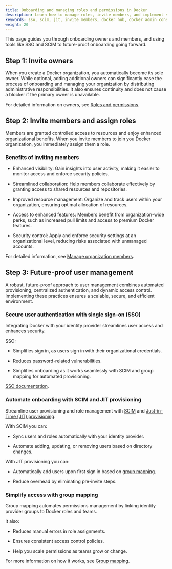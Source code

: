 ```yaml
---
title: Onboarding and managing roles and permissions in Docker
description: Learn how to manage roles, invite members, and implement scalable access control in Docker for secure and efficient collaboration.
keywords: sso, scim, jit, invite members, docker hub, docker admin console, onboarding, security
weight: 20
---
```


This page guides you through onboarding owners and members, and using tools like SSO and SCIM to future-proof onboarding going forward.

## Step 1: Invite owners

When you create a Docker organization, you automatically become its sole owner. While optional, adding additional owners can significantly ease the process of onboarding and managing your organization by distributing administrative responsibilities. It also ensures continuity and does not cause a blocker if the primary owner is unavailable.

For detailed information on owners, see [Roles and permissions](/manuals/enterprise/security/roles-and-permissions.md).

## Step 2: Invite members and assign roles

Members are granted controlled access to resources and enjoy enhanced organizational benefits. When you invite members to join you Docker organization, you immediately assign them a role.

### Benefits of inviting members

 - Enhanced visibility: Gain insights into user activity, making it easier to monitor access and enforce security policies.

 - Streamlined collaboration: Help members collaborate effectively by granting access to shared resources and repositories.

 - Improved resource management: Organize and track users within your organization, ensuring optimal allocation of resources.

 - Access to enhanced features: Members benefit from organization-wide perks, such as increased pull limits and access to premium Docker features.

 - Security control: Apply and enforce security settings at an organizational level, reducing risks associated with unmanaged accounts.

For detailed information, see [Manage organization members](/manuals/admin/organization/members.md).

## Step 3: Future-proof user management

A robust, future-proof approach to user management combines automated provisioning, centralized authentication, and dynamic access control. Implementing these practices ensures a scalable, secure, and efficient environment.

### Secure user authentication with single sign-on (SSO)

Integrating Docker with your identity provider streamlines user access and enhances security.

SSO: 

 - Simplifies sign in, as users sign in with their organizational credentials.

 - Reduces password-related vulnerabilities.

 - Simplifies onboarding as it works seamlessly with SCIM and group mapping for automated provisioning.

[SSO documentation](/manuals/enterprise/security/single-sign-on/_index.md).

### Automate onboarding with SCIM and JIT provisioning

Streamline user provisioning and role management with [SCIM](/manuals/enterprise/security/provisioning/scim.md) and [Just-in-Time (JIT) provisioning](/manuals/enterprise/security/provisioning/just-in-time.md).

With SCIM you can:

 - Sync users and roles automatically with your identity provider.

 - Automate adding, updating, or removing users based on directory changes.

With JIT provisioning you can:

 - Automatically add users upon first sign in based on [group mapping](#simplify-access-with-group-mapping).

 - Reduce overhead by eliminating pre-invite steps.

### Simplify access with group mapping

Group mapping automates permissions management by linking identity provider groups to Docker roles and teams.

It also:

 - Reduces manual errors in role assignments.

 - Ensures consistent access control policies.

 - Help you scale permissions as teams grow or change.

For more information on how it works, see [Group mapping](/manuals/enterprise/security/provisioning/group-mapping.md).
